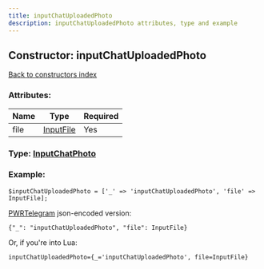 ```yaml
---
title: inputChatUploadedPhoto
description: inputChatUploadedPhoto attributes, type and example
---
```

## Constructor: inputChatUploadedPhoto  
[Back to constructors index](index.md)



### Attributes:

| Name     |    Type       | Required |
|----------|---------------|----------|
|file|[InputFile](../types/InputFile.md) | Yes|



### Type: [InputChatPhoto](../types/InputChatPhoto.md)


### Example:

```
$inputChatUploadedPhoto = ['_' => 'inputChatUploadedPhoto', 'file' => InputFile];
```  

[PWRTelegram](https://pwrtelegram.xyz) json-encoded version:

```
{"_": "inputChatUploadedPhoto", "file": InputFile}
```


Or, if you're into Lua:  


```
inputChatUploadedPhoto={_='inputChatUploadedPhoto', file=InputFile}

```


